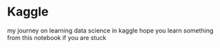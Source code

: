 # Kaggle
my journey on learning data science in kaggle hope you learn something from this notebook if you are stuck
